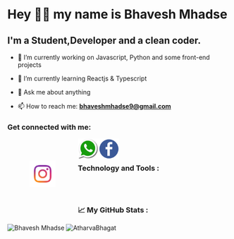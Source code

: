 



# Hey 👋🏻 my name is Bhavesh Mhadse 



## I'm a Student,Developer and a clean coder.


- 🔭 I’m currently working on Javascript, Python and some front-end projects
- 🌱 I’m currently learning Reactjs & Typescript


- 💬 Ask me about anything
- 📫 How to reach me: **bhaveshmhadse9@gmail.com**

<h3>Get connected with me: </h3>

<a href="https://instagram.com/bhaaaavesh__" target="blank">
  <img align="left" alt="Bhavesh's Instagram" width="60vw" src="instagram.png" style="margin: 50px;" />
</a>


<a href="https://wa.me/+919136298868" target="blank">
  <img align="left" alt="Bhavesh's Instagram" width="47vw" src="whatsapp.png" />
</a>

<a href="https://touch.facebook.com/bhavesh.mhadse.7" target="blank">
  <img align="left" alt="Bhavesh's Facebook" width="47vw" src="facebook.png" />
</a>

<br><br>
<h3> Technology and Tools :  </h3>
<br><br>

<h3>📈 My GitHub Stats : </h3>

<p>

<img src="https://github-readme-stats.vercel.app/api/top-langs?username=bhaveshmhadse&show_icons=true&theme=dark&locale=en&layout=compact" alt="Bhavesh Mhadse"/>

<img src="https://github-readme-stats.vercel.app/api?username=bhaveshmhadse&show_icons=true&theme=dark&locale=en" alt="AtharvaBhagat" />

 </p>






